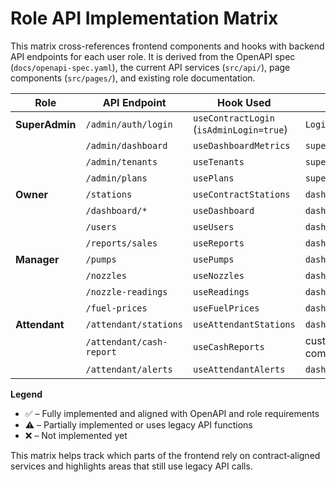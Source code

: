 # Role API Implementation Matrix

This matrix cross-references frontend components and hooks with backend API endpoints for each user role. It is derived from the OpenAPI spec (`docs/openapi-spec.yaml`), the current API services (`src/api/`), page components (`src/pages/`), and existing role documentation.

| Role | API Endpoint | Hook Used | Component | Status |
|------|--------------|-----------|-----------|--------|
| **SuperAdmin** | `/admin/auth/login` | `useContractLogin` (`isAdminLogin=true`) | `LoginPage.tsx` | ✅ |
|  | `/admin/dashboard` | `useDashboardMetrics` | `superadmin/OverviewPage.tsx` | ✅ |
|  | `/admin/tenants` | `useTenants` | `superadmin/TenantsPage.tsx` | ✅ |
|  | `/admin/plans` | `usePlans` | `superadmin/PlansPage.tsx` | ✅ |
| **Owner** | `/stations` | `useContractStations` | `dashboard/StationsPage.tsx` | ✅ |
|  | `/dashboard/*` | `useDashboard` | `dashboard/SummaryPage.tsx` | ⚠️ |
|  | `/users` | `useUsers` | `dashboard/UsersPage.tsx` | ⚠️ |
|  | `/reports/sales` | `useReports` | `dashboard/ReportsPage.tsx` | ⚠️ |
| **Manager** | `/pumps` | `usePumps` | `dashboard/PumpsPage.tsx` | ⚠️ |
|  | `/nozzles` | `useNozzles` | `dashboard/NozzlesPage.tsx` | ⚠️ |
|  | `/nozzle-readings` | `useReadings` | `dashboard/NewReadingPage.tsx` | ⚠️ |
|  | `/fuel-prices` | `useFuelPrices` | `dashboard/FuelPricesPage.tsx` | ⚠️ |
| **Attendant** | `/attendant/stations` | `useAttendantStations` | `dashboard/StationsPage.tsx` | ✅ |
|  | `/attendant/cash-report` | `useCashReports` | custom cash report component | ✅ |
|  | `/attendant/alerts` | `useAttendantAlerts` | `dashboard/AlertsPage.tsx` | ✅ |

**Legend**

- ✅ – Fully implemented and aligned with OpenAPI and role requirements
- ⚠️ – Partially implemented or uses legacy API functions
- ❌ – Not implemented yet

This matrix helps track which parts of the frontend rely on contract‑aligned services and highlights areas that still use legacy API calls.
